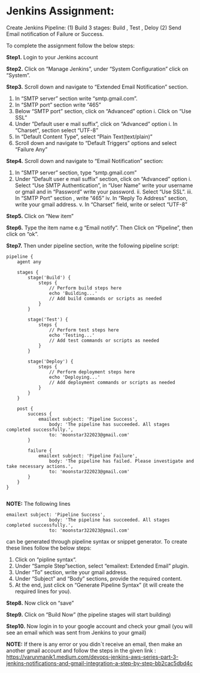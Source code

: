 # Jenkins Assignment:
Create Jenkins Pipeline:
(1) Build 3 stages:  Build , Test , Deloy  (2) Send Email notification of Failure or Success.

To complete the assignment follow the below steps:
 

**Step1.** Login to your Jenkins account


**Step2.** Click on  “Manage Jenkins”, under “System Configuration” click on “System”.


**Step3.** Scroll down and navigate to “Extended Email Notification” section.
1. In “SMTP server” section write “smtp.gmail.com”.
2. In “SMTP port” section write “465”
3. Below “SMTP port” section, click on “Advanced” option
i. Click on “Use SSL”
4. Under ”Default user e mail suffix”, click on “Advanced” option
i. In “Charset”, section select “UTF-8”
5. In “Default Content Type”, select “Plain Text(text/plain)”
6. Scroll down and navigate to “Default Triggers” options and select “Failure Any”
   

**Step4.** Scroll down and navigate to “Email Notification” section:

1. In “SMTP server” section, type “smtp.gmail.com”
2. Under ”Default user e mail suffix” section, click on “Advanced” option
i. Select “Use SMTP Authentication”, in “User Name”  write your username or gmail and in “Password”  write your password.
ii. Select “Use SSL”.
iii. In “SMTP Port” section , write “465”
iv. In  “Reply To Address” section, write your gmail address.
v. In  “Charset” field, write or select “UTF-8”
 

**Step5.** Click on “New item”


**Step6.** Type the item name e.g “Email notify”. Then Click on “Pipeline”, then click on “ok”.


**Step7.** Then under pipeline section, write the following pipeline script:
```
pipeline {
    agent any
    
    stages {
        stage('Build') {
            steps {
                // Perform build steps here
                echo 'Building...'
                // Add build commands or scripts as needed
            }
        }
        
        stage('Test') {
            steps {
                // Perform test steps here
                echo 'Testing...'
                // Add test commands or scripts as needed
            }
        }
        
        stage('Deploy') {
            steps {
                // Perform deployment steps here
                echo 'Deploying...'
                // Add deployment commands or scripts as needed
            }
        }
    }
    
    post {
        success {
            emailext subject: 'Pipeline Success',
                body: 'The pipeline has succeeded. All stages completed successfully.',
                to: 'moonstar322023@gmail.com'
        }
        
        failure {
            emailext subject: 'Pipeline Failure',
                body: 'The pipeline has failed. Please investigate and take necessary actions.',
                to: 'moonstar322023@gmail.com'
        }
    }
}
    	
``` 
 
**NOTE:** The following lines
```
emailext subject: 'Pipeline Success',
            	body: 'The pipeline has succeeded. All stages completed successfully.',
            	to: 'moonstar322023@gmail.com'
```
can be generated through pipeline syntax or snippet generator. To create these lines follow the below steps:
 
1. Click on “pipline syntax“.
2. Under “Sample Step”section, select  “emailext: Extended Email” plugin.
3. Under “To” section, write your gmail address.
4. Under “Subject” and “Body” sections, provide the required content.
5. At the end, just click on “Generate Pipeline Syntax” (it will create the required lines for you).
 

**Step8.** Now click on “save”


**Step9.** Click on “Build Now” (the pipeline stages will start building)


**Step10.** Now login in to your google account and check your gmail (you will see an email which was sent from Jenkins to your gmail)

**NOTE:** If there is any error or you didn`t receive an email, then make an another gmail account and follow the steps in the given link :
https://varunmanik1.medium.com/devops-jenkins-aws-series-part-3-jenkins-notifications-and-gmail-integration-a-step-by-step-bb2cac5dbd4c
 


